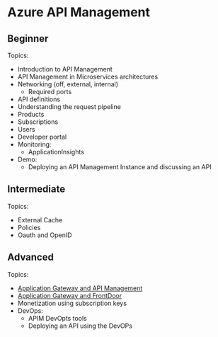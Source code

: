 # Azure API Management

## Beginner

Topics:

- Introduction to API Management
- API Management in Microservices architectures
- Networking (off, external, internal)
  - Required ports
- API definitions
- Understanding the request pipeline
- Products
- Subscriptions
- Users
- Developer portal
- Monitoring:
  - ApplicationInsights
- Demo:
  - Deploying an API Management Instance and discussing an API

## Intermediate

Topics:

- External Cache
- Policies
- Oauth and OpenID

## Advanced

Topics:

- [Application Gateway and API Management](https://docs.microsoft.com/en-us/azure/api-management/api-management-howto-integrate-internal-vnet-appgateway#:~:text=Integrating%20Application%20Gateway%20with%20API%20Management%20provides%20the,as%20a%20frontend%20to%20your%20API%20Management%20instance.)
- [Application Gateway and FrontDoor](https://azure.microsoft.com/en-us/resources/templates/201-front-door-api-management/)
- Monetization using subscription keys
- DevOps:
  - APIM DevOpts tools
  - Deploying an API using the DevOPs
